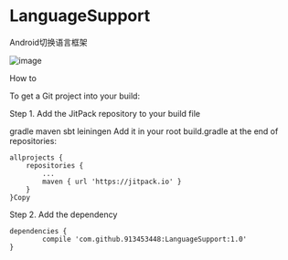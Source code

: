 # LanguageSupport
Android切换语言框架

 ![image](http://img.blog.csdn.net/20170407144148162?watermark/2/text/aHR0cDovL2Jsb2cuY3Nkbi5uZXQvdnZfYnVn/font/5a6L5L2T/fontsize/400/fill/I0JBQkFCMA==/dissolve/70/gravity/SouthEast)



How to

To get a Git project into your build:

Step 1. Add the JitPack repository to your build file

gradle
maven
sbt
leiningen
Add it in your root build.gradle at the end of repositories:

	allprojects {
		repositories {
			...
			maven { url 'https://jitpack.io' }
		}
	}Copy
Step 2. Add the dependency

	dependencies {
	        compile 'com.github.913453448:LanguageSupport:1.0'
	}




